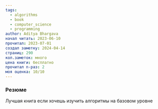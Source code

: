 ```yaml
---
tags:
  - algorithms
  - book
  - computer_science
  - programming
author: Aditya Bhargava
начал читать: 2023-06-10
прочитал: 2023-07-01
создал заметку: 2024-04-14
страниц: 290
кол.заметок: много
цена книги: бесплатно
прочитал n-раз: 2
моя оценка: 10/10
---
```

### Резюме
Лучшая книга если хочешь изучить алгоритмы на базовом уровне
